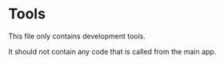 # Tools
This file only contains development tools.

It should not contain any code that is called from the main app.



